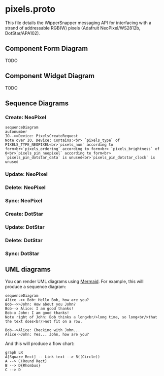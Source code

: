# pixels.proto

This file details the WipperSnapper messaging API for interfacing with a strand of addressable RGB(W) pixels (Adafruit NeoPixel/WS2812b, DotStar/APA102). 


## Component Form Diagram

TODO

## Component Widget Diagram

TODO

## Sequence Diagrams 

### Create: NeoPixel

```mermaid
sequenceDiagram
autonumber
IO-->>Device: PixelsCreateRequest
Note over IO, Device: Contains:<br> `pixels_type` of PIXELS_TYPE_NEOPIXEL<br>`pixels_num` according to form<br>`pixels_ordering` according to form<br> `pixels_brightness` of 0<br>`pixels_pin_neopixel` according to form<br> `pixels_pin_dotstar_data` is unused<br>`pixels_pin_dotstar_clock` is unused

```

### Update: NeoPixel

### Delete: NeoPixel

### Sync: NeoPixel


### Create: DotStar

### Update: DotStar

### Delete: DotStar

### Sync: DotStar


## UML diagrams

You can render UML diagrams using [Mermaid](https://mermaidjs.github.io/). For example, this will produce a sequence diagram:

```mermaid
sequenceDiagram
Alice ->> Bob: Hello Bob, how are you?
Bob-->>John: How about you John?
Bob--x Alice: I am good thanks!
Bob-x John: I am good thanks!
Note right of John: Bob thinks a long<br/>long time, so long<br/>that the text does<br/>not fit on a row.

Bob-->Alice: Checking with John...
Alice->John: Yes... John, how are you?
```

And this will produce a flow chart:

```mermaid
graph LR
A[Square Rect] -- Link text --> B((Circle))
A --> C(Round Rect)
B --> D{Rhombus}
C --> D
```